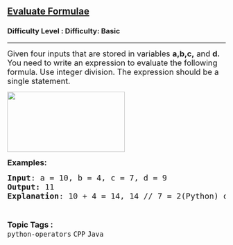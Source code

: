 <h2><a href="https://www.geeksforgeeks.org/problems/evaluate-formulae/1?page=1&category=CPP&sortBy=difficulty">Evaluate Formulae</a></h2><h3>Difficulty Level : Difficulty: Basic</h3><hr><div class="problems_problem_content__Xm_eO"><p><span style="font-size: 18px;">Given four&nbsp;inputs that are stored in variables <strong>a,b,c,</strong> and <strong>d. </strong>You need to write an expression to evaluate the following formula. Use integer division. The expression should be&nbsp;a single statement.</span></p>
<p><span style="font-size: 18px;"><img style="height: 139px; width: 271px;" src="https://media.geeksforgeeks.org/wp-content/uploads/20200819111131/IMG0317-300x154.PNG" alt=""></span></p>
<p><span style="font-size: 18px;"><strong>Examples:<br></strong></span></p>
<pre><span style="font-size: 18px;"><strong>Input</strong>: a = 10, b = 4, c = 7, d = 9
<strong>Output:</strong> 11
<strong>Explanation</strong>: 10 + 4 = 14, 14 // 7 = 2(Python) or 14 / 7 = 2(Java or CPP), 2 + 9 = 11.
</span></pre></div><br><p><span style=font-size:18px><strong>Topic Tags : </strong><br><code>python-operators</code>&nbsp;<code>CPP</code>&nbsp;<code>Java</code>&nbsp;